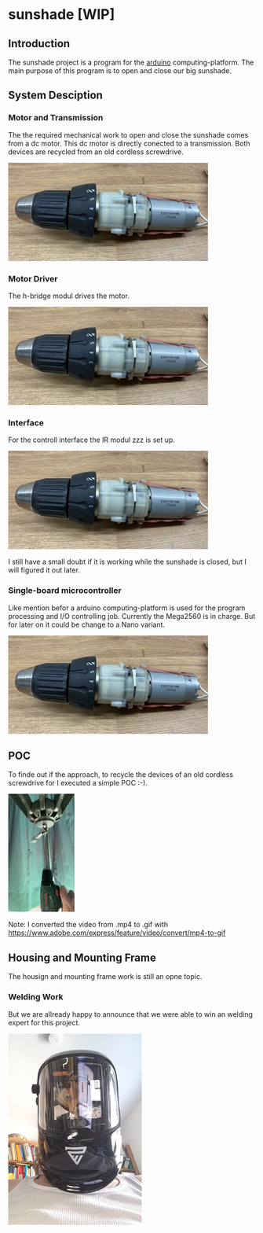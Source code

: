 # sunshade [WIP]
## Introduction
The sunshade project is a program for the [arduino](https://de.wikipedia.org/wiki/Arduino_(Plattform)) computing-platform.
The main purpose of this program is to open and close our big sunshade.
## System Desciption
### Motor and Transmission
The the required mechanical work to open and close the sunshade comes from a dc motor.
This dc motor is directly conected to a transmission.
Both devices are recycled from an old cordless screwdrive.

<img src="https://github.com/Aladim/sunshade/blob/main/doc/recycled-cordless-screwdrive.jpeg" height="200" title="welding expert">

### Motor Driver
The h-bridge modul drives the motor.

<img src="https://github.com/Aladim/sunshade/blob/main/doc/recycled-cordless-screwdrive.jpeg" height="200" title="welding expert">

### Interface
For the controll interface the IR modul zzz is set up.

<img src="https://github.com/Aladim/sunshade/blob/main/doc/recycled-cordless-screwdrive.jpeg" height="200" title="welding expert">

I still have a small doubt if it is working while the sunshade is closed, 
but I will figured it out later.
### Single-board microcontroller
Like mention befor a arduino computing-platform is used for the program processing and I/O controlling job.
Currently the Mega2560 is in charge. But for later on it could be change to a Nano variant.

<img src="https://github.com/Aladim/sunshade/blob/main/doc/recycled-cordless-screwdrive.jpeg" height="200" title="welding expert">

## POC
To finde out if the approach, to recycle the devices of an old cordless screwdrive for I executed a simple POC :-).

![cordless-screwdrive_AdobeExpress](https://github.com/Aladim/sunshade/blob/main/doc/cordless-screwdrive.gif)

Note: I converted the video from .mp4 to .gif with https://www.adobe.com/express/feature/video/convert/mp4-to-gif

## Housing and Mounting Frame
The housign and mounting frame work is still an opne topic.
### Welding Work
But we are allready happy to announce that we were able to win an welding expert for this project.

<img src="https://github.com/Aladim/sunshade/blob/main/doc/welding-expert.png" title="welding expert">
